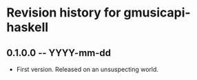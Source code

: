# Revision history for gmusicapi-haskell

## 0.1.0.0 -- YYYY-mm-dd

* First version. Released on an unsuspecting world.
